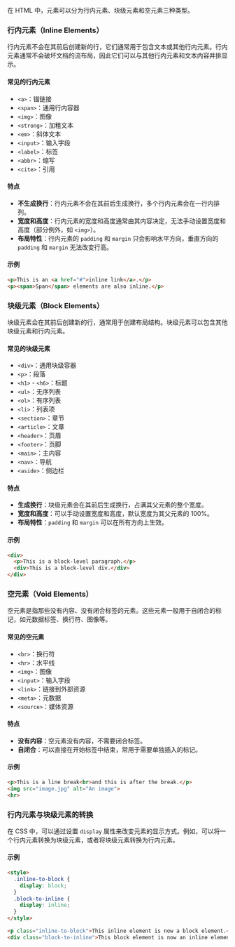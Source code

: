 在 HTML 中，元素可以分为行内元素、块级元素和空元素三种类型。

### 行内元素（Inline Elements）

行内元素不会在其前后创建新的行，它们通常用于包含文本或其他行内元素。行内元素通常不会破坏文档的流布局，因此它们可以与其他行内元素和文本内容并排显示。

#### 常见的行内元素

- `<a>`：锚链接
- `<span>`：通用行内容器
- `<img>`：图像
- `<strong>`：加粗文本
- `<em>`：斜体文本
- `<input>`：输入字段
- `<label>`：标签
- `<abbr>`：缩写
- `<cite>`：引用

#### 特点

- **不生成换行**：行内元素不会在其前后生成换行，多个行内元素会在一行内排列。
- **宽度和高度**：行内元素的宽度和高度通常由其内容决定，无法手动设置宽度和高度（部分例外，如 `<img>`）。
- **布局特性**：行内元素的 `padding` 和 `margin` 只会影响水平方向，垂直方向的 `padding` 和 `margin` 无法改变行高。

#### 示例

```html
<p>This is an <a href="#">inline link</a>.</p>
<p><span>Span</span> elements are also inline.</p>
```

### 块级元素（Block Elements）

块级元素会在其前后创建新的行，通常用于创建布局结构。块级元素可以包含其他块级元素和行内元素。

#### 常见的块级元素

- `<div>`：通用块级容器
- `<p>`：段落
- `<h1>` - `<h6>`：标题
- `<ul>`：无序列表
- `<ol>`：有序列表
- `<li>`：列表项
- `<section>`：章节
- `<article>`：文章
- `<header>`：页眉
- `<footer>`：页脚
- `<main>`：主内容
- `<nav>`：导航
- `<aside>`：侧边栏

#### 特点

- **生成换行**：块级元素会在其前后生成换行，占满其父元素的整个宽度。
- **宽度和高度**：可以手动设置宽度和高度，默认宽度为其父元素的 100%。
- **布局特性**：`padding` 和 `margin` 可以在所有方向上生效。

#### 示例

```html
<div>
  <p>This is a block-level paragraph.</p>
  <div>This is a block-level div.</div>
</div>
```

### 空元素（Void Elements）

空元素是指那些没有内容、没有闭合标签的元素。这些元素一般用于自闭合的标记，如元数据标签、换行符、图像等。

#### 常见的空元素

- `<br>`：换行符
- `<hr>`：水平线
- `<img>`：图像
- `<input>`：输入字段
- `<link>`：链接到外部资源
- `<meta>`：元数据
- `<source>`：媒体资源

#### 特点

- **没有内容**：空元素没有内容，不需要闭合标签。
- **自闭合**：可以直接在开始标签中结束，常用于需要单独插入的标记。

#### 示例

```html
<p>This is a line break<br>and this is after the break.</p>
<img src="image.jpg" alt="An image">
<hr>
```

### 行内元素与块级元素的转换

在 CSS 中，可以通过设置 `display` 属性来改变元素的显示方式。例如，可以将一个行内元素转换为块级元素，或者将块级元素转换为行内元素。

#### 示例

```html
<style>
  .inline-to-block {
    display: block;
  }
  .block-to-inline {
    display: inline;
  }
</style>

<p class="inline-to-block">This inline element is now a block element.</p>
<div class="block-to-inline">This block element is now an inline element.</div>
```
